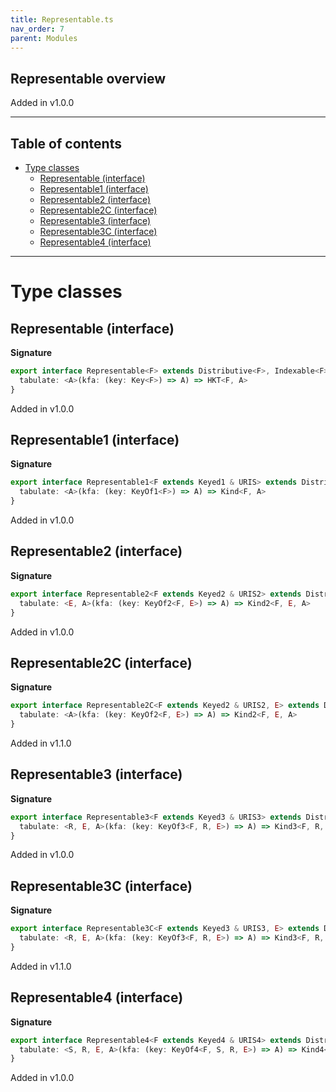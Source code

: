 ```yaml
---
title: Representable.ts
nav_order: 7
parent: Modules
---
```


## Representable overview

Added in v1.0.0

---

<h2 class="text-delta">Table of contents</h2>

- [Type classes](#type-classes)
  - [Representable (interface)](#representable-interface)
  - [Representable1 (interface)](#representable1-interface)
  - [Representable2 (interface)](#representable2-interface)
  - [Representable2C (interface)](#representable2c-interface)
  - [Representable3 (interface)](#representable3-interface)
  - [Representable3C (interface)](#representable3c-interface)
  - [Representable4 (interface)](#representable4-interface)

---

# Type classes

## Representable (interface)

**Signature**

```ts
export interface Representable<F> extends Distributive<F>, Indexable<F> {
  tabulate: <A>(kfa: (key: Key<F>) => A) => HKT<F, A>
}
```

Added in v1.0.0

## Representable1 (interface)

**Signature**

```ts
export interface Representable1<F extends Keyed1 & URIS> extends Distributive1<F>, Indexable1<F> {
  tabulate: <A>(kfa: (key: KeyOf1<F>) => A) => Kind<F, A>
}
```

Added in v1.0.0

## Representable2 (interface)

**Signature**

```ts
export interface Representable2<F extends Keyed2 & URIS2> extends Distributive2<F>, Indexable2<F> {
  tabulate: <E, A>(kfa: (key: KeyOf2<F, E>) => A) => Kind2<F, E, A>
}
```

Added in v1.0.0

## Representable2C (interface)

**Signature**

```ts
export interface Representable2C<F extends Keyed2 & URIS2, E> extends Distributive2C<F, E>, Indexable2C<F, E> {
  tabulate: <A>(kfa: (key: KeyOf2<F, E>) => A) => Kind2<F, E, A>
}
```

Added in v1.1.0

## Representable3 (interface)

**Signature**

```ts
export interface Representable3<F extends Keyed3 & URIS3> extends Distributive3<F>, Indexable3<F> {
  tabulate: <R, E, A>(kfa: (key: KeyOf3<F, R, E>) => A) => Kind3<F, R, E, A>
}
```

Added in v1.0.0

## Representable3C (interface)

**Signature**

```ts
export interface Representable3C<F extends Keyed3 & URIS3, E> extends Distributive3C<F, E>, Indexable3C<F, E> {
  tabulate: <R, E, A>(kfa: (key: KeyOf3<F, R, E>) => A) => Kind3<F, R, E, A>
}
```

Added in v1.1.0

## Representable4 (interface)

**Signature**

```ts
export interface Representable4<F extends Keyed4 & URIS4> extends Distributive4<F>, Indexable4<F> {
  tabulate: <S, R, E, A>(kfa: (key: KeyOf4<F, S, R, E>) => A) => Kind4<F, S, R, E, A>
}
```

Added in v1.0.0
